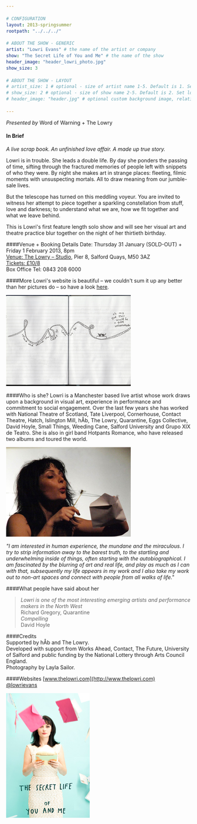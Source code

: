 ```yaml
---

# CONFIGURATION
layout: 2013-springsummer
rootpath: "../../../"

# ABOUT THE SHOW - GENERIC
artist: "Lowri Evans" # the name of the artist or company
show: "The Secret Life of You and Me" # the name of the show
header_image: "header_lowri_photo.jpg"
show_size: 3

# ABOUT THE SHOW - LAYOUT
# artist_size: 1 # optional - size of artist name 1-5. Default is 1. Set longer names to lower values
# show_size: 2 # optional - size of show name 2-5. Default is 2. Set longer names to lower values
# header_image: "header.jpg" # optional custom background image, relative to current page

---
```

*Presented by* Word of Warning + The Lowry

#### In Brief
*A live scrap book. An unfinished love affair. A made up true story.*    

Lowri is in trouble. She leads a double life. By day she ponders the passing of time, sifting through the fractured memories of people left with snippets of who they were. By night she makes art in strange places: fleeting, filmic moments with unsuspecting mortals. All to draw meaning from our jumble-sale lives.    
  
But the telescope has turned on this meddling voyeur. You are invited to witness her attempt to piece together a sparkling constellation from stuff, love and darkness; to understand what we are, how we fit together and what we leave behind.

This is Lowri's first feature length solo show and will see her visual art and theatre practice blur together on the night of her thirtieth birthday.

####Venue + Booking Details
Date: Thursday 31 January (SOLD-OUT) + Friday 1 February 2013, 8pm    
[Venue: The Lowry – Studio](http://www.thelowry.com/plan-your-visit/getting-here/), Pier 8, Salford Quays, M50 3AZ    
[Tickets: £10/8](http://www.thelowry.com/event/the-secret-life-of-you-and-me)    
Box Office Tel: 0843 208 6000    
    
####More
Lowri's website is beautiful – we couldn't sum it up any better than her pictures do – so have a look [here](http://www.thelowri.com/the-secret-life-of-you-and-me-2/).    

![A sketch](five.jpg)    
 
####Who is she?
Lowri is a Manchester based live artist whose work draws upon a background in visual art, experience in performance and commitment to social engagement. Over the last few years she has worked with National Theatre of Scotland, Tate Liverpool, Cornerhouse, Contact Theatre, Hatch, Islington Mill, hÅb, The Lowry, Quarantine, Eggs Collective, David Hoyle, Small Things, Weeding Cane, Salford University and Grupo XIX de Teatro. She is also in girl band Hotpants Romance, who have released two albums and toured the world.    
    
 ![Live Letter](Lowri-Evans-Image-3.jpg)    
   
*"I am interested in human experience, the mundane and the miraculous. I try to strip information away to the barest truth, to the startling and underwhelming inside of things, often starting with the autobiographical. I am fascinated by the blurring of art and real life, and play as much as I can with that, subsequently my life appears in my work and I also take my work out to non-art spaces and connect with people from all walks of life."*   

####What people have said about her
>*Lowri is one of the most interesting emerging artists and performance makers in the North West*<br>Richard Gregory, Quarantine   
>*Compelling*<br>David Hoyle

####Credits       
Supported by hÅb and The Lowry.    
Developed with support from Works Ahead, Contact, The Future, University of Salford and public funding by the National Lottery through Arts Council England.    
Photography by Layla Sailor.   

####Websites
[www.thelowri.com](http://www.thelowri.com)    
[@lowrievans](www.twitter.com/lowrievans)
     
![The Secret Life of You and Me](lowri_brochure.jpg)    

 
